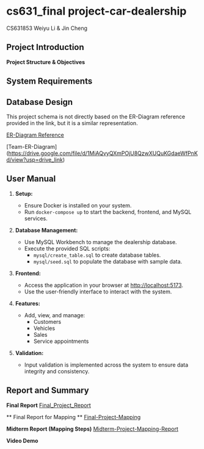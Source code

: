# cs631_final project-car-dealership
CS631853 Weiyu Li & Jin Cheng

## Project Introduction
**Project Structure & Objectives**


## System Requirements 


## Database Design
This project schema is not directly based on the ER-Diagram reference provided in the link, but it is a similar representation. 

[ER-Diagram Reference](https://drive.google.com/file/d/183xLD1TsGAuvct3AC0KwaiUeueA9yWRK/view?usp=drive_link) 

[Team-ER-Diagram] (https://drive.google.com/file/d/1MiAQvyQXmPOjU8QzwXUQuKGdaeWfPnKd/view?usp=drive_link)

## User Manual
1) **Setup:**
   - Ensure Docker is installed on your system.
   - Run `docker-compose up` to start the backend, frontend, and MySQL services.

2) **Database Management:**
   - Use MySQL Workbench to manage the dealership database.
   - Execute the provided SQL scripts:
     - `mysql/create_table.sql` to create database tables.
     - `mysql/seed.sql` to populate the database with sample data.

3) **Frontend:**
   - Access the application in your browser at [http://localhost:5173](http://localhost:5173).
   - Use the user-friendly interface to interact with the system.

4) **Features:**
   - Add, view, and manage:
     - Customers
     - Vehicles
     - Sales
     - Service appointments

5) **Validation:**
   - Input validation is implemented across the system to ensure data integrity and consistency.



## Report and Summary
**Final Report**
[Final_Project_Report](https://docs.google.com/document/d/1odoCWQLeyx8yrVUOYz3z5oIYrKAx2yD0/edit?usp=drive_link&ouid=103582853920917914547&rtpof=true&sd=true) 

** Final Report for Mapping **
[Final-Project-Mapping](https://drive.google.com/file/d/1qodh2vqWYaIu1mbUI1j6o-MFaOYQgMgZ/view?usp=drive_link)

**Midterm Report (Mapping Steps)**
[Midterm-Project-Mapping-Report](https://drive.google.com/file/d/1y-LbrsyV3OQvzDmy94HIGHMI6kceZnzy/view?usp=sharing) 

**Video Demo**
